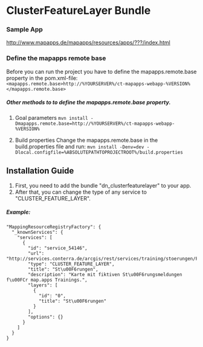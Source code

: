 # ClusterFeatureLayer Bundle

### Sample App ###
http://www.mapapps.de/mapapps/resources/apps/???/index.html

### Define the mapapps remote base
Before you can run the project you have to define the mapapps.remote.base property in the pom.xml-file:
`<mapapps.remote.base>http://%YOURSERVER%/ct-mapapps-webapp-%VERSION%</mapapps.remote.base>`

##### Other methods to to define the mapapps.remote.base property.
1. Goal parameters
`mvn install -Dmapapps.remote.base=http://%YOURSERVER%/ct-mapapps-webapp-%VERSION%`

2. Build properties
Change the mapapps.remote.base in the build.properties file and run:
`mvn install -Denv=dev -Dlocal.configfile=%ABSOLUTEPATHTOPROJECTROOT%/build.properties`

Installation Guide
------------------
1. First, you need to add the bundle "dn_clusterfeaturelayer" to your app.
2. After that, you can change the type of any service to "CLUSTER_FEATURE_LAYER".

##### Example:
```
"MappingResourceRegistryFactory": {
  "_knownServices": {
    "services": [
      {
        "id": "service_54146",
        "url": "http://services.conterra.de/arcgis/rest/services/training/stoerungen/FeatureServer",
        "type": "CLUSTER_FEATURE_LAYER",
        "title": "St\u00F6rungen",
        "description": "Karte mit fiktiven St\u00F6rungsmeldungen f\u00FCr map.apps Trainings.",
        "layers": [
          {
            "id": "0",
            "title": "St\u00F6rungen"
          }
        ],
        "options": {}
      }
    ]
  }
}
```
